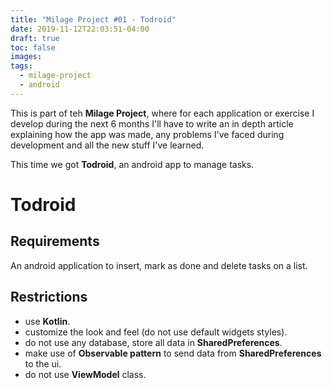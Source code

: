 ```yaml
---
title: "Milage Project #01 - Todroid"
date: 2019-11-12T22:03:51-04:00
draft: true
toc: false
images:
tags: 
  - milage-project
  - android
---
```


This is part of teh **Milage Project**, where for each application or exercise I develop during the next 6 months I'll have to write an in depth article explaining how the app was made, any problems I've faced during development and all the new stuff I've learned.

This time we got **Todroid**, an android app to manage tasks.

# Todroid

## Requirements

An android application to insert, mark as done and delete tasks on a list.

## Restrictions

- use **Kotlin**.
- customize the look and feel (do not use default widgets styles).
- do not use any database, store all data in **SharedPreferences**.
- make use of **Observable pattern** to send data from **SharedPreferences** to the ui.
- do not use **ViewModel** class.